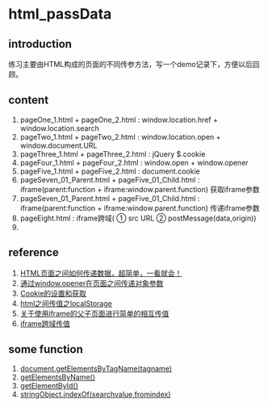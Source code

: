 # html_passData

## introduction

  练习主要由HTML构成的页面的不同传参方法，写一个demo记录下，方便以后回顾。

## content

1. pageOne_1.html + pageOne_2.html : window.location.href + window.location.search
2. pageTwo_1.html + pageTwo_2.html : window.location.open + window.document.URL
3. pageThree_1.html + pageThree_2.html : jQuery $.cookie
4. pageFour_1.html + pageFour_2.html : window.open + window.opener
5. pageFive_1.html + pageFive_2.html : document.cookie 
6. pageSeven_01_Parent.html + pageFive_01_Child.html : iframe(parent:function + iframe:window.parent.function) 获取iframe参数
7. pageSeven_01_Parent.html + pageFive_01_Child.html : iframe(parent:function + iframe:window.parent.function) 传递iframe参数
8. pageEight.html : iframe跨域( ① src URL ② postMessage(data,origin))
9. 

## reference

1. [HTML页面之间如何传递数据，超简单，一看就会！](https://blog.csdn.net/qq_45850095/article/details/117758342)
2. [通过window.opener在页面之间传递对象参数](https://blog.csdn.net/weixin_34218579/article/details/92464116)
3. [Cookie的设置和获取](https://blog.csdn.net/u010081518/article/details/78800823)
4. [html之间传值之localStorage](https://blog.csdn.net/Leo_01169/article/details/86713654)
5. [关于使用iframe的父子页面进行简单的相互传值](https://www.cnblogs.com/zhongxiaoyou/p/11344939.html)
6. [iframe跨域传值](https://blog.csdn.net/qq_40591925/article/details/125385115)

## some function

1. [document.getElementsByTagName(tagname)](https://www.w3school.com.cn/jsref/met_doc_getelementsbytagname.asp)
2. [getElementsByName()](https://www.w3school.com.cn/jsref/met_doc_getelementsbyname.asp)
3. [getElementById()](https://www.w3school.com.cn/jsref/met_doc_getelementbyid.asp)
4. [stringObject.indexOf(searchvalue,fromindex)](https://www.w3school.com.cn/jsref/jsref_indexOf.asp)
